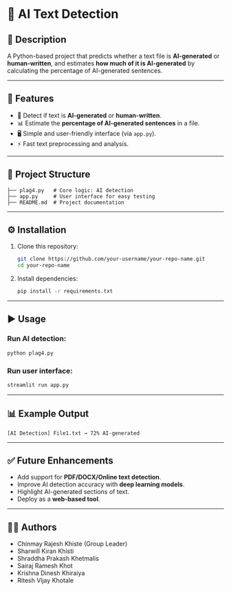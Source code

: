 # 🤖 AI Text Detection

## 📌 Description
A Python-based project that predicts whether a text file is **AI-generated** or **human-written**, and estimates **how much of it is AI-generated** by calculating the percentage of AI-generated sentences.

---

## 🚀 Features
- 📝 Detect if text is **AI-generated** or **human-written**.
- 📊 Estimate the **percentage of AI-generated sentences** in a file.
- 🖥️ Simple and user-friendly interface (via `app.py`).
- ⚡ Fast text preprocessing and analysis.

---

## 📂 Project Structure
```
├── plag4.py   # Core logic: AI detection
├── app.py     # User interface for easy testing
├── README.md  # Project documentation
```

---

## ⚙️ Installation
1. Clone this repository:
   ```bash
   git clone https://github.com/your-username/your-repo-name.git
   cd your-repo-name
   ```
2. Install dependencies:
   ```bash
   pip install -r requirements.txt
   ```

---

## ▶️ Usage
### Run AI detection:
```bash
python plag4.py
```

### Run user interface:
```bash
streamlit run app.py
```

---

## 📊 Example Output
```text
[AI Detection] File1.txt → 72% AI-generated
```

---

## ✅ Future Enhancements
- Add support for **PDF/DOCX/Online text detection**.
- Improve AI detection accuracy with **deep learning models**.
- Highlight AI-generated sections of text.
- Deploy as a **web-based tool**.

---

## 👨‍💻 Authors
- Chinmay Rajesh Khiste (Group Leader)
- Sharwill Kiran Khisti
- Shraddha Prakash Khetmalis
- Sairaj Ramesh Khot
- Krishna Dinesh Khiraiya
- Ritesh Vijay Khotale
